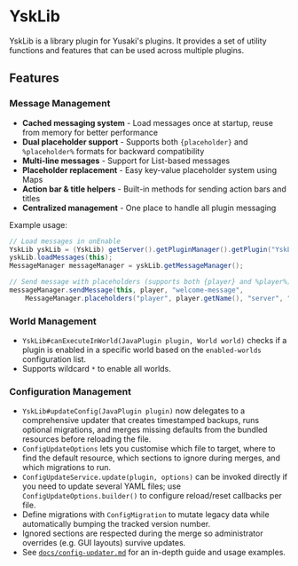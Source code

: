 # YskLib

YskLib is a library plugin for Yusaki's plugins. It provides a set of utility functions and features that can be used across multiple plugins.

## Features

### Message Management
- **Cached messaging system** - Load messages once at startup, reuse from memory for better performance
- **Dual placeholder support** - Supports both `{placeholder}` and `%placeholder%` formats for backward compatibility
- **Multi-line messages** - Support for List-based messages
- **Placeholder replacement** - Easy key-value placeholder system using Maps
- **Action bar & title helpers** - Built-in methods for sending action bars and titles
- **Centralized management** - One place to handle all plugin messaging

Example usage:
```java
// Load messages in onEnable
YskLib yskLib = (YskLib) getServer().getPluginManager().getPlugin("YskLib");
yskLib.loadMessages(this);
MessageManager messageManager = yskLib.getMessageManager();

// Send message with placeholders (supports both {player} and %player%)
messageManager.sendMessage(this, player, "welcome-message",
    MessageManager.placeholders("player", player.getName(), "server", "MyServer"));
```

### World Management
- `YskLib#canExecuteInWorld(JavaPlugin plugin, World world)` checks if a plugin is enabled in a specific world based on the `enabled-worlds` configuration list.
- Supports wildcard `*` to enable all worlds.

### Configuration Management
- `YskLib#updateConfig(JavaPlugin plugin)` now delegates to a comprehensive updater that creates timestamped backups, runs optional migrations, and merges missing defaults from the bundled resources before reloading the file.
- `ConfigUpdateOptions` lets you customise which file to target, where to find the default resource, which sections to ignore during merges, and which migrations to run.
- `ConfigUpdateService.update(plugin, options)` can be invoked directly if you need to update several YAML files; use `ConfigUpdateOptions.builder()` to configure reload/reset callbacks per file.
- Define migrations with `ConfigMigration` to mutate legacy data while automatically bumping the tracked version number.
- Ignored sections are respected during the merge so administrator overrides (e.g. GUI layouts) survive updates.
- See [`docs/config-updater.md`](docs/config-updater.md) for an in-depth guide and usage examples.
